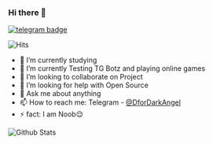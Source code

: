 ### Hi there 👋
[![telegram badge](https://img.shields.io/badge/Dark-Angel-30302f?style=flat&logo=telegram)](https://t.me/happyboy59)

![Hits](https://hits.seeyoufarm.com/api/count/incr/badge.svg?url=https://github.com/happyboy0509/)

- 🔭 I’m currently studying 
- 🌱 I’m currently Testing TG Botz and playing online games
- 👯 I’m looking to collaborate on Project
- 🤔 I’m looking for help with Open Source
- 💬 Ask me about anything
- 📫 How to reach me: Telegram - [@DforDarkAngel](https://t.me/DforDarkAngel)
- ⚡ fact: I am Noob😌

![Github Stats](https://github-readme-stats.vercel.app/api?username=happyboy0509&show_icons=true&title_color=fff&icon_color=79ff97&text_color=9f9f9f&bg_color=151515)


